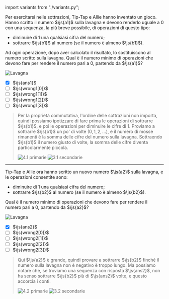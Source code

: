 import variants from "./variants.py";

Per esercitarsi nelle sottrazioni, Tip-Tap e Allie hanno inventato un gioco. Hanno scritto il numero $\js{a1}$ sulla lavagna e devono renderlo uguale a $0$ con una sequenza, la più breve possibile, di operazioni di questo tipo:
- diminuire di ${1}$ una qualsiasi cifra del numero;
- sottrarre $\js{b1}$ al numero (se il numero è almeno $\js{b1}$).

Ad ogni operazione, dopo aver calcolato il risultato, lo sostituiscono al numero scritto sulla lavagna.
Qual è il numero minimo di operazioni che devono fare per rendere il numero pari a $0$, partendo da $\js{a1}$?

![Lavagna](lavagna1.asy?v=variants.py)

- [x] $\js{ans1}$
- [ ] $\js{wrong1[0]}$
- [ ] $\js{wrong1[1]}$
- [ ] $\js{wrong1[2]}$
- [ ] $\js{wrong1[3]}$

> Per la proprietà commutativa, l'ordine delle sottrazioni non importa, quindi possiamo ipotizzare di fare prima le operazioni di sottrarre $\js{b1}$, e poi le operazioni per diminuire le cifre di $1$.
> Proviamo a sottrarre $\js{b1}$ un po' di volte ($0, 1, 2, \ldots$), e il numero di mosse rimanenti è la somma delle cifre del numero sulla lavagna.
> Sottraendo $\js{b1}$ il numero giusto di volte, la somma delle cifre diventa particolarmente piccola.
>
> ![4.1 primarie](4-1-primarie.asy)
> ![3.1 secondarie](3-1-secondarie.asy)

---

Tip-Tap e Allie ora hanno scritto un nuovo numero $\js{a2}$ sulla lavagna, e le operazioni consentite sono:
- diminuire di ${1}$ una qualsiasi cifra del numero;
- sottrarre $\js{b2}$ al numero (se il numero è almeno $\js{b2}$).

Qual è il numero minimo di operazioni che devono fare per rendere il numero pari a $0$, partendo da $\js{a2}$?

![Lavagna](lavagna2.asy?v=variants.py)

- [x] $\js{ans2}$
- [ ] $\js{wrong2[0]}$
- [ ] $\js{wrong2[1]}$
- [ ] $\js{wrong2[2]}$
- [ ] $\js{wrong2[3]}$

> Qui $\js{a2}$ è grande, quindi provare a sottrarre $\js{b2}$ finché il numero sulla lavagna non è negativo è troppo lungo.
> Ma possiamo notare che, se troviamo una sequenza con risposta $\js{ans2}$, non ha senso sottrarre $\js{b2}$ più di $\js{ans2}$ volte, e questo accorcia i conti.
>
> ![4.2 primarie](4-2-primarie.asy)
> ![3.2 secondarie](3-2-secondarie.asy)
